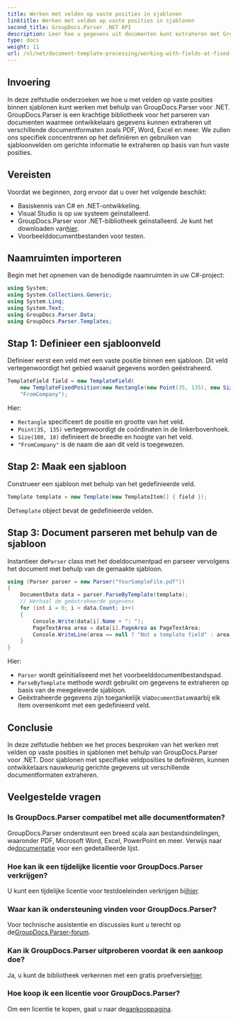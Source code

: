 ```yaml
---
title: Werken met velden op vaste posities in sjablonen
linktitle: Werken met velden op vaste posities in sjablonen
second_title: GroupDocs.Parser .NET API
description: Leer hoe u gegevens uit documenten kunt extraheren met GroupDocs.Parser voor .NET. Uitgebreide tutorial met codevoorbeelden.
type: docs
weight: 11
url: /nl/net/document-template-processing/working-with-fields-at-fixed-positions-in-templates/
---
```

## Invoering
In deze zelfstudie onderzoeken we hoe u met velden op vaste posities binnen sjablonen kunt werken met behulp van GroupDocs.Parser voor .NET. GroupDocs.Parser is een krachtige bibliotheek voor het parseren van documenten waarmee ontwikkelaars gegevens kunnen extraheren uit verschillende documentformaten zoals PDF, Word, Excel en meer. We zullen ons specifiek concentreren op het definiëren en gebruiken van sjabloonvelden om gerichte informatie te extraheren op basis van hun vaste posities.
## Vereisten
Voordat we beginnen, zorg ervoor dat u over het volgende beschikt:
- Basiskennis van C# en .NET-ontwikkeling.
- Visual Studio is op uw systeem geïnstalleerd.
- GroupDocs.Parser voor .NET-bibliotheek geïnstalleerd. Je kunt het downloaden van[hier](https://releases.groupdocs.com/parser/net/).
- Voorbeelddocumentbestanden voor testen.

## Naamruimten importeren
Begin met het opnemen van de benodigde naamruimten in uw C#-project:
```csharp
using System;
using System.Collections.Generic;
using System.Linq;
using System.Text;
using GroupDocs.Parser.Data;
using GroupDocs.Parser.Templates;
```
## Stap 1: Definieer een sjabloonveld
Definieer eerst een veld met een vaste positie binnen een sjabloon. Dit veld vertegenwoordigt het gebied waaruit gegevens worden geëxtraheerd.
```csharp
TemplateField field = new TemplateField(
    new TemplateFixedPosition(new Rectangle(new Point(35, 135), new Size(100, 10))),
    "FromCompany");
```
Hier:
- `Rectangle` specificeert de positie en grootte van het veld.
- `Point(35, 135)` vertegenwoordigt de coördinaten in de linkerbovenhoek.
- `Size(100, 10)` definieert de breedte en hoogte van het veld.
- `"FromCompany"` is de naam die aan dit veld is toegewezen.
## Stap 2: Maak een sjabloon
Construeer een sjabloon met behulp van het gedefinieerde veld.
```csharp
Template template = new Template(new TemplateItem[] { field });
```
 De`Template` object bevat de gedefinieerde velden.
## Stap 3: Document parseren met behulp van de sjabloon
 Instantieer de`Parser` class met het doeldocumentpad en parseer vervolgens het document met behulp van de gemaakte sjabloon.
```csharp
using (Parser parser = new Parser("YourSampleFile.pdf"))
{
    DocumentData data = parser.ParseByTemplate(template);
    // Herhaal de geëxtraheerde gegevens
    for (int i = 0; i < data.Count; i++)
    {
        Console.Write(data[i].Name + ": ");
        PageTextArea area = data[i].PageArea as PageTextArea;
        Console.WriteLine(area == null ? "Not a template field" : area.Text);
    }
}
```
Hier:
- `Parser` wordt geïnitialiseerd met het voorbeelddocumentbestandspad.
- `ParseByTemplate` methode wordt gebruikt om gegevens te extraheren op basis van de meegeleverde sjabloon.
-  Geëxtraheerde gegevens zijn toegankelijk via`DocumentData`waarbij elk item overeenkomt met een gedefinieerd veld.

## Conclusie
In deze zelfstudie hebben we het proces besproken van het werken met velden op vaste posities in sjablonen met behulp van GroupDocs.Parser voor .NET. Door sjablonen met specifieke veldposities te definiëren, kunnen ontwikkelaars nauwkeurig gerichte gegevens uit verschillende documentformaten extraheren.

## Veelgestelde vragen
### Is GroupDocs.Parser compatibel met alle documentformaten?
 GroupDocs.Parser ondersteunt een breed scala aan bestandsindelingen, waaronder PDF, Microsoft Word, Excel, PowerPoint en meer. Verwijs naar de[documentatie](https://reference.groupdocs.com/parser/net/) voor een gedetailleerde lijst.
### Hoe kan ik een tijdelijke licentie voor GroupDocs.Parser verkrijgen?
 U kunt een tijdelijke licentie voor testdoeleinden verkrijgen bij[hier](https://purchase.groupdocs.com/temporary-license/).
### Waar kan ik ondersteuning vinden voor GroupDocs.Parser?
 Voor technische assistentie en discussies kunt u terecht op de[GroupDocs.Parser-forum](https://forum.groupdocs.com/c/parser/17).
### Kan ik GroupDocs.Parser uitproberen voordat ik een aankoop doe?
 Ja, u kunt de bibliotheek verkennen met een gratis proefversie[hier](https://releases.groupdocs.com/).
### Hoe koop ik een licentie voor GroupDocs.Parser?
 Om een licentie te kopen, gaat u naar de[aankooppagina](https://purchase.groupdocs.com/buy).